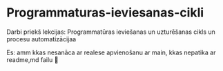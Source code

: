 # Programmaturas-ieviesanas-cikli
Darbi priekš lekcijas: Programmatūras ieviešanas un uzturēšanas cikls un procesu automatizācijaa

Es: amm kkas nesanāca ar realese apvienošanu ar main, kkas nepatika ar readme,md failu 🧐
